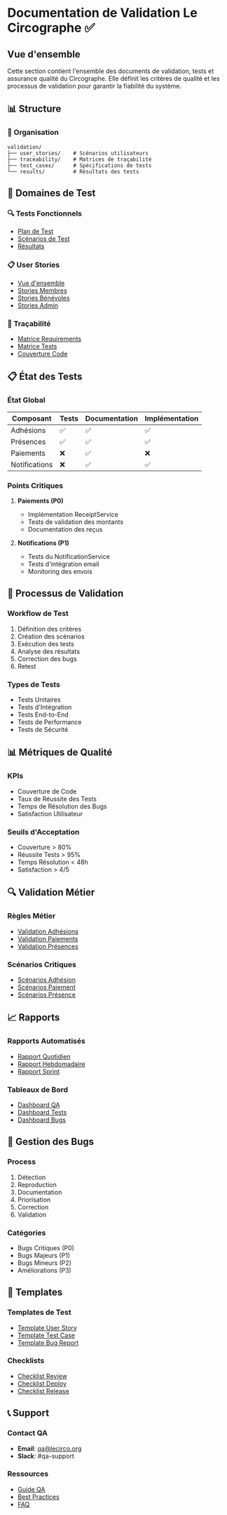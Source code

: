 # Documentation de Validation Le Circographe ✅

## Vue d'ensemble

Cette section contient l'ensemble des documents de validation, tests et assurance qualité du Circographe. Elle définit les critères de qualité et les processus de validation pour garantir la fiabilité du système.

## 📊 Structure

### 📁 Organisation
```
validation/
├── user_stories/    # Scénarios utilisateurs
├── traceability/    # Matrices de traçabilité
├── test_cases/      # Spécifications de tests
└── results/         # Résultats des tests
```

## 🎯 Domaines de Test

### 🔍 Tests Fonctionnels
- [Plan de Test](/docs/validation/test_plan.md)
- [Scénarios de Test](/docs/validation/test_cases/README.md)
- [Résultats](/docs/validation/results/README.md)

### 📋 User Stories
- [Vue d'ensemble](/docs/validation/user_stories/README.md)
- [Stories Membres](/docs/validation/user_stories/member.md)
- [Stories Bénévoles](/docs/validation/user_stories/volunteer.md)
- [Stories Admin](/docs/validation/user_stories/admin.md)

### 🔄 Traçabilité
- [Matrice Requirements](/docs/validation/traceability/requirements.md)
- [Matrice Tests](/docs/validation/traceability/tests.md)
- [Couverture Code](/docs/validation/traceability/coverage.md)

## 📋 État des Tests

### État Global
| Composant | Tests | Documentation | Implémentation |
|-----------|-------|---------------|----------------|
| Adhésions | ✅ | ✅ | ✅ |
| Présences | ✅ | ✅ | ✅ |
| Paiements | ❌ | ✅ | ❌ |
| Notifications | ❌ | ✅ | ✅ |

### Points Critiques
1. **Paiements (P0)**
   - Implémentation ReceiptService
   - Tests de validation des montants
   - Documentation des reçus

2. **Notifications (P1)**
   - Tests du NotificationService
   - Tests d'intégration email
   - Monitoring des envois

## 🔄 Processus de Validation

### Workflow de Test
1. Définition des critères
2. Création des scénarios
3. Exécution des tests
4. Analyse des résultats
5. Correction des bugs
6. Retest

### Types de Tests
- Tests Unitaires
- Tests d'Intégration
- Tests End-to-End
- Tests de Performance
- Tests de Sécurité

## 📊 Métriques de Qualité

### KPIs
- Couverture de Code
- Taux de Réussite des Tests
- Temps de Résolution des Bugs
- Satisfaction Utilisateur

### Seuils d'Acceptation
- Couverture > 80%
- Réussite Tests > 95%
- Temps Résolution < 48h
- Satisfaction > 4/5

## 🔍 Validation Métier

### Règles Métier
- [Validation Adhésions](/docs/validation/business/membership.md)
- [Validation Paiements](/docs/validation/business/payment.md)
- [Validation Présences](/docs/validation/business/attendance.md)

### Scénarios Critiques
- [Scénarios Adhésion](/docs/validation/scenarios/membership.md)
- [Scénarios Paiement](/docs/validation/scenarios/payment.md)
- [Scénarios Présence](/docs/validation/scenarios/attendance.md)

## 📈 Rapports

### Rapports Automatisés
- [Rapport Quotidien](/docs/validation/reports/daily.md)
- [Rapport Hebdomadaire](/docs/validation/reports/weekly.md)
- [Rapport Sprint](/docs/validation/reports/sprint.md)

### Tableaux de Bord
- [Dashboard QA](/docs/validation/dashboards/qa.md)
- [Dashboard Tests](/docs/validation/dashboards/tests.md)
- [Dashboard Bugs](/docs/validation/dashboards/bugs.md)

## 🐛 Gestion des Bugs

### Process
1. Détection
2. Reproduction
3. Documentation
4. Priorisation
5. Correction
6. Validation

### Catégories
- Bugs Critiques (P0)
- Bugs Majeurs (P1)
- Bugs Mineurs (P2)
- Améliorations (P3)

## 📝 Templates

### Templates de Test
- [Template User Story](/docs/validation/templates/user_story.md)
- [Template Test Case](/docs/validation/templates/test_case.md)
- [Template Bug Report](/docs/validation/templates/bug_report.md)

### Checklists
- [Checklist Review](/docs/validation/checklists/review.md)
- [Checklist Deploy](/docs/validation/checklists/deploy.md)
- [Checklist Release](/docs/validation/checklists/release.md)

## 📞 Support

### Contact QA
- **Email**: qa@lecirco.org
- **Slack**: #qa-support

### Ressources
- [Guide QA](/docs/validation/resources/qa_guide.md)
- [Best Practices](/docs/validation/resources/best_practices.md)
- [FAQ](/docs/validation/resources/faq.md) 